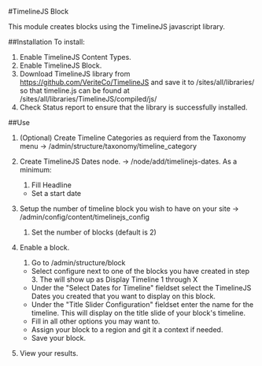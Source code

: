 #TimelineJS Block

This module creates blocks using the TimelineJS javascript library.

##Installation
To install:
1. Enable TimelineJS Content Types.
2. Enable TimelineJS Block.
3. Download TimelineJS library from https://github.com/VeriteCo/TimelineJS and save it to /sites/all/libraries/ so that timeline.js can be found at /sites/all/libraries/TimelineJS/compiled/js/
4. Check Status report to ensure that the library is successfully installed.

##Use
1. (Optional) Create Timeline Categories as requierd from the Taxonomy menu -> /admin/structure/taxonomy/timeline_category
2. Create TimelineJS Dates node. -> /node/add/timelinejs-dates. As a minimum:
    1. Fill Headline
    *  Set a start date

3. Setup the number of timeline block you wish to have on your site -> /admin/config/content/timelinejs_config
    1. Set the number of blocks (default is 2)
4. Enable a block.
    1. Go to /admin/structure/block
    *  Select configure next to one of the blocks you have created in step 3. The will show up as Display Timeline 1 through X
    *  Under the "Select Dates for Timeline" fieldset select the TimelineJS Dates you created that you want to display on this block.
    *  Under the "Title Slider Configuration" fieldset enter the name for the timeline. This will display on the title slide of your block's timeline.
    *  Fill in all other options you may want to.
    *  Assign your block to a region and git it a context if needed.
    *  Save your block.
5. View your results.



